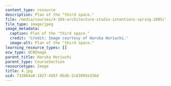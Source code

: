 ```yaml
---
content_type: resource
description: Plan of the "third space."
file: /media/courses/4-104-architecture-studio-intentions-spring-2005/732864a018274d5f0bdb2c63095e336d_4.jpg
file_type: image/jpeg
image_metadata:
  caption: Plan of the "third space."
  credit: 'Credit: Image courtesy of Haruka Horiuchi.'
  image-alt: Plan of the "third space."
learning_resource_types: []
ocw_type: OCWImage
parent_title: Haruka Horiuchi
parent_type: CourseSection
resourcetype: Image
title: 4.jpg
uid: 732864a0-1827-4d5f-0bdb-2c63095e336d
---
```

